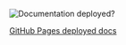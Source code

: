 ![Documentation deployed?][image-1]

[GitHub Pages deployed docs][1]

[1]:	https://control4.github.io/docs-driverworks-fundamentals/#introduction

[image-1]:	https://github.com/control4/docs-driverworks-fundamentals/workflows/Build%20Slate%20docs%20and%20deploy%20to%20Github%20Pages/badge.svg


